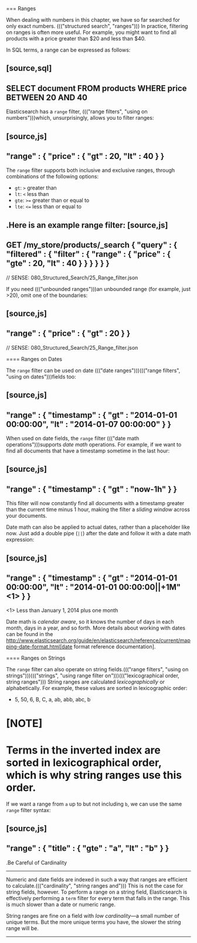 === Ranges

When dealing with numbers in this chapter, we have so far searched for only
exact numbers. ((("structured search", "ranges"))) In practice,  filtering on ranges is often more useful.  For
example, you might want to find all products with a price greater than $20 and less than $40.

In SQL terms, a range can be expressed as follows:

[source,sql]
--------------------------------------------------
SELECT document
FROM   products
WHERE  price BETWEEN 20 AND 40
--------------------------------------------------

Elasticsearch has a `range` filter, ((("range filters", "using on numbers")))which, unsurprisingly, allows you to
filter ranges:

[source,js]
--------------------------------------------------
"range" : {
    "price" : {
        "gt" : 20,
        "lt" : 40
    }
}
--------------------------------------------------

The `range` filter supports both inclusive and exclusive ranges, through
combinations of the following options:

* `gt`: `>` greater than
* `lt`: `<` less than
* `gte`: `>=` greater than or equal to
* `lte`: `<=` less than or equal to


.Here is an example range filter:
[source,js]
--------------------------------------------------
GET /my_store/products/_search
{
    "query" : {
        "filtered" : {
            "filter" : {
                "range" : {
                    "price" : {
                        "gte" : 20,
                        "lt"  : 40
                    }
                }
            }
        }
    }
}
--------------------------------------------------
// SENSE: 080_Structured_Search/25_Range_filter.json

If you need ((("unbounded ranges")))an unbounded range (for example, just >20), omit one of the
boundaries:

[source,js]
--------------------------------------------------
"range" : {
    "price" : {
        "gt" : 20
    }
}
--------------------------------------------------
// SENSE: 080_Structured_Search/25_Range_filter.json

==== Ranges on Dates

The `range` filter can be used on date ((("date ranges")))((("range filters", "using on dates")))fields too:

[source,js]
--------------------------------------------------
"range" : {
    "timestamp" : {
        "gt" : "2014-01-01 00:00:00",
        "lt" : "2014-01-07 00:00:00"
    }
}
--------------------------------------------------

When used on date fields, the `range` filter ((("date math operations")))supports _date math_ operations.
For example, if we want to find all documents that have a timestamp sometime
in the last hour:

[source,js]
--------------------------------------------------
"range" : {
    "timestamp" : {
        "gt" : "now-1h"
    }
}
--------------------------------------------------

This filter will now constantly find all documents with a timestamp greater
than the current time minus 1 hour, making the filter a _sliding window_
across your documents.

Date math can also be applied to actual dates, rather than a placeholder like
now. Just add a double pipe (`||`) after the date and follow it with a date
math expression:

[source,js]
--------------------------------------------------
"range" : {
    "timestamp" : {
        "gt" : "2014-01-01 00:00:00",
        "lt" : "2014-01-01 00:00:00||+1M" <1>
    }
}
--------------------------------------------------
<1> Less than January 1, 2014 plus one month

Date math is _calendar aware_, so it knows the number of days in each month,
days in a year, and so forth.  More details about working with dates can be found in
the http://www.elasticsearch.org/guide/en/elasticsearch/reference/current/mapping-date-format.html[date format reference documentation].

==== Ranges on Strings

The `range` filter can also operate on string fields.((("range filters", "using on strings")))((("strings", "using range filter on")))((("lexicographical order, string ranges")))  String ranges are
calculated _lexicographically_  or alphabetically.  For example, these values
are sorted in lexicographic order:

* 5, 50, 6, B, C, a, ab, abb, abc, b

[NOTE]
====
Terms in the inverted index are sorted in lexicographical order, which is why
string ranges use this order.
====

If we want a range from `a` up to but not including `b`, we can use the same
`range` filter syntax:

[source,js]
--------------------------------------------------
"range" : {
    "title" : {
        "gte" : "a",
        "lt" :  "b"
    }
}
--------------------------------------------------

.Be Careful of Cardinality
****
Numeric and date fields are indexed in such a way that ranges are efficient
to calculate.((("cardinality", "string ranges and")))  This is not the case for string fields, however.  To perform
a range on a string field, Elasticsearch is effectively performing a `term`
filter for every term that falls in the range.  This is much slower than
a date or numeric range.

String ranges are fine on a field with _low cardinality_&#x2014;a small number of
unique terms.  But the more unique terms you have, the slower the string range
will be.

****

